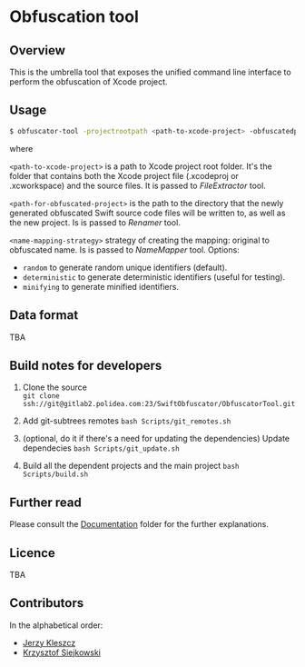 # Obfuscation tool

## Overview

This is the umbrella tool that exposes the unified command line interface to perform the obfuscation of Xcode project.

## Usage

```bash
$ obfuscator-tool -projectrootpath <path-to-xcode-project> -obfuscatedproject `<path-for-obfuscated-project>` -namemappingstrategy <name-mapping-strategy>
```

where

`<path-to-xcode-project>` is a path to Xcode project root folder. It\'s the folder that contains both the Xcode project file (.xcodeproj or .xcworkspace) and the source files. It is passed to _FileExtractor_ tool.

`<path-for-obfuscated-project>` is the path to the directory that the newly generated obfuscated Swift source code files will be written to, as well as the new project. Is is passed to _Renamer_ tool.

`<name-mapping-strategy>` strategy of creating the mapping: original to obfuscated name. Is is passed to _NameMapper_ tool. Options:
- `random` to generate random unique identifiers (default).
- `deterministic` to generate deterministic identifiers (useful for testing).
- `minifying` to generate minified identifiers.

## Data format

TBA

## Build notes for developers

1. Clone the source  
   `git clone ssh://git@gitlab2.polidea.com:23/SwiftObfuscator/ObfuscatorTool.git`

2. Add git-subtrees remotes
   `bash Scripts/git_remotes.sh`

3. (optional, do it if there's a need for updating the dependencies) Update dependecies
   `bash Scripts/git_update.sh`

4. Build all the dependent projects and the main project
   `bash Scripts/build.sh`

## Further read

Please consult the [Documentation](Documentation/) folder for the further explanations.

## Licence

TBA

## Contributors

In the alphabetical order:

* [Jerzy Kleszcz](jerzy.kleszcz@polidea.com)
* [Krzysztof Siejkowski](krzysztof.siejkowski@polidea.com)


